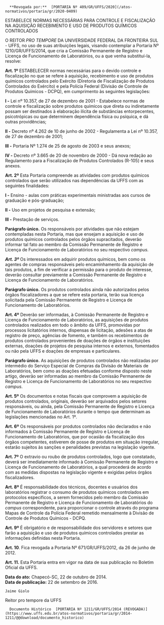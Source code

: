      **Revogada por:**  [PORTARIA Nº 409/GR/UFFS/2020](/atos-normativos/portaria/gr/2020-0409) 

   ESTABELECE NORMAS NECESSÁRIAS PARA CONTROLE E FISCALIZAÇÃO NA AQUISIÇÃO RECEBIMENTO E USO DE PRODUTOS QUÍMICOS CONTROLADOS  

O REITOR *PRO TEMPORE* DA UNIVERSIDADE FEDERAL DA FRONTEIRA SUL - UFFS, no uso de suas atribuições legais, visando contemplar a Portaria Nº 1210/GR/UFFS/2014, que cria a Comissão Permanente de Registro e Licença de Funcionamento de Laboratórios, ou a que venha substituí-la, resolve:

 **Art. 1º** ESTABELECER normas necessárias para o devido controle e fiscalização no que se refere à aquisição, recebimento e uso de produtos químicos controlados pelo Exército (Diretoria de Fiscalização de Produtos Controlados do Exército) e pela Polícia Federal (Divisão de Controle de Produtos Químicos - DCPQ), em cumprimento às seguintes legislações:

 **I -** Lei nº 10.357, de 27 de dezembro de 2001 - Estabelece normas de controle e fiscalização sobre produtos químicos que direta ou indiretamente possam ser destinados à elaboração ilícita de substâncias entorpecentes, psicotrópicas ou que determinem dependência física ou psíquica, e dá outras providências;

 **II -** Decreto nº 4.262 de 10 de junho de 2002 - Regulamenta a Lei nº 10.357, de 27 de dezembro de 2001;

 **III -** Portaria Nº 1.274 de 25 de agosto de 2003 e seus anexos;

 **IV -** Decreto nº 3.665 de 20 de novembro de 2000 - Dá nova redação ao Regulamento para a Fiscalização de Produtos Controlados (R-105) e seus anexos.

 **Art. 2º** Esta Portaria compreende as atividades com produtos químicos controlados que serão utilizados nas dependências da UFFS com as seguintes finalidades:

 **I -** Ensino - aulas com práticas experimentais ministradas aos cursos de graduação e pós-graduação;

 **II -** Uso em projetos de pesquisa e extensão;

 **III -** Prestação de serviços.

 **Parágrafo único.** Os responsáveis por atividades que não estejam contempladas nesta Portaria, mas que ensejam a aquisição e uso de produtos químicos controlados pelos órgãos supracitados, deverão informar tal fato ao membro da Comissão Permanente de Registro e Licença de Funcionamento de Laboratórios no seu respectivo *campus.*

 ***Art. 3º*** Os interessados em adquirir produtos químicos, bem como os agentes de compras responsáveis pelo encaminhamento da aquisição de tais produtos, a fim de verificar a permissão para o produto de interesse, deverão consultar previamente a Comissão Permanente de Registro e Licença de Funcionamento de Laboratórios.

 **Parágrafo único.** Os produtos controlados ainda não autorizados pelos órgãos fiscalizadores a que se refere esta portaria, terão sua licença solicitada pela Comissão Permanente de Registro e Licença de Funcionamento de Laboratórios.

 **Art. 4º** Deverão ser informadas, à Comissão Permanente de Registro e Licença de Funcionamento de Laboratórios, as aquisições de produtos controlados realizados em todo o âmbito da UFFS, promovidas por processos licitatórios internos, dispensas de licitação, adesões a atas de registro de preço, agências de fomento, e também os recebimentos de produtos controlados provenientes de doações de órgãos e instituições externas, doações de projetos de pesquisa internos e externos, fomentados ou não pela UFFS e doações de empresas e particulares.

 **Parágrafo único.** As aquisições de produtos controlados não realizadas por intermédio do Serviço Especial de Compras da Divisão de Materiais de Laboratórios, bem como as doações efetuadas conforme disposto neste artigo, deverão ser informadas ao membro da Comissão Permanente de Registro e Licença de Funcionamento de Laboratórios no seu respectivo *campus*.

 **Art. 5º** Os documentos e notas fiscais que comprovem a aquisição de produtos controlados, originais, deverão ser arquivados pelos setores responsáveis, ou ainda, pela Comissão Permanente de Registro e Licença de Funcionamento de Laboratórios durante o tempo que determinam as legislações mencionadas no Art. 1º.

 **Art. 6º** Os responsáveis por produtos controlados não declarados e não informados à Comissão Permanente de Registro e Licença de Funcionamento de Laboratórios, que por ocasião da fiscalização dos órgãos competentes, estiverem de posse de produtos em situação irregular, estarão sujeitos às sanções e penalidades previstas na legislação vigente.

 **Art. 7º** O extravio ou roubo de produtos controlados, logo que constatado, deverá ser imediatamente informado à Comissão Permanente de Registro e Licença de Funcionamento de Laboratórios, a qual procederá de acordo com as medidas dispostas na legislação vigente e exigidas pelos órgãos fiscalizadores.

 **Art. 8º** É responsabilidade dos técnicos, docentes e usuários dos laboratórios registrar o consumo de produtos químicos controlados em protocolos específicos, a serem fornecidos pelo membro da Comissão Permanente de Registro e Licença de Funcionamento de Laboratórios do *campus* correspondente, para proporcionar o controle através do programa Mapas de Controle da Polícia Federal remetido mensalmente à Divisão de Controle de Produtos Químicos - DCPQ.

 **Art. 9º** É obrigatório e de responsabilidade dos servidores e setores que farão a aquisição e uso de produtos químicos controlados prestar as informações definidas nesta Portaria.

 **Art. 10**. Fica revogada a Portaria Nº 671/GR/UFFS/2012, da 26 de junho de 2012.

 **Art. 11.** Esta Portaria entra em vigor na data de sua publicação no Boletim Oficial da UFFS.

  

   **Data do ato:** Chapecó-SC, 22 de outubro de 2014.   
 **Data de publicação:**  22 de setembro de 2016. 

    Jaime Giolo   
 Reitor pro tempore da UFFS 

      Documento Histórico  [PORTARIA Nº 1211/GR/UFFS/2014 (REVOGADA)](https://www.uffs.edu.br/atos-normativos/portaria/gr/2014-1211/@@download/documento_historico)     
      
